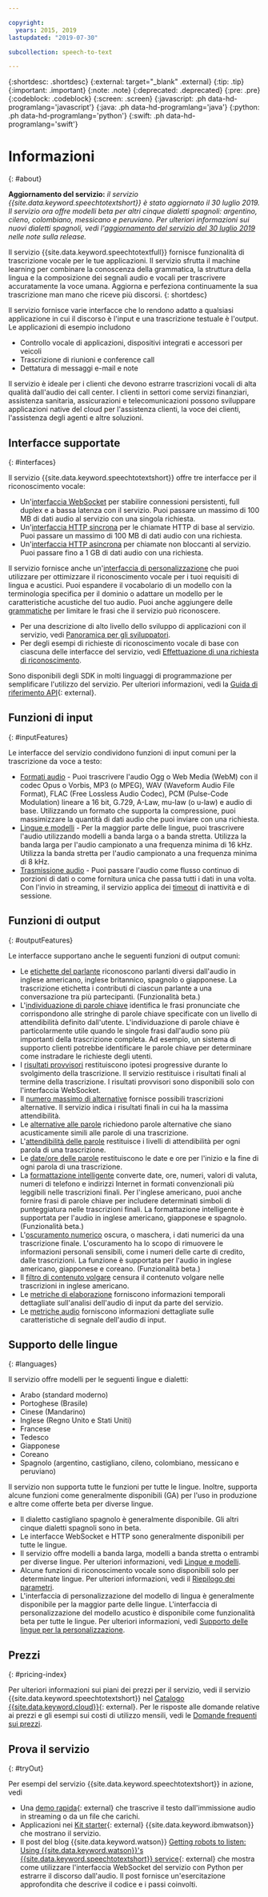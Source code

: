 ```yaml
---

copyright:
  years: 2015, 2019
lastupdated: "2019-07-30"

subcollection: speech-to-text

---
```


{:shortdesc: .shortdesc}
{:external: target="_blank" .external}
{:tip: .tip}
{:important: .important}
{:note: .note}
{:deprecated: .deprecated}
{:pre: .pre}
{:codeblock: .codeblock}
{:screen: .screen}
{:javascript: .ph data-hd-programlang='javascript'}
{:java: .ph data-hd-programlang='java'}
{:python: .ph data-hd-programlang='python'}
{:swift: .ph data-hd-programlang='swift'}

# Informazioni
{: #about}

**Aggiornamento del servizio:** *il servizio {{site.data.keyword.speechtotextshort}} è stato aggiornato il 30 luglio 2019. Il servizio ora offre modelli beta per altri cinque dialetti spagnoli: argentino, cileno, colombiano, messicano e peruviano. Per ulteriori informazioni sui nuovi dialetti spagnoli, vedi l'[aggiornamento del servizio del 30 luglio 2019](/docs/services/speech-to-text?topic=speech-to-text-release-notes#July2019) nelle note sulla release.*

Il servizio {{site.data.keyword.speechtotextfull}} fornisce funzionalità di trascrizione vocale per le tue applicazioni. Il servizio sfrutta il machine learning per combinare la conoscenza della grammatica, la struttura della lingua e la composizione dei segnali audio e vocali per trascrivere accuratamente la voce umana. Aggiorna e perfeziona continuamente la sua trascrizione man mano che riceve più discorsi.
{: shortdesc}

Il servizio fornisce varie interfacce che lo rendono adatto a qualsiasi applicazione in cui il discorso è l'input e una trascrizione testuale è l'output. Le applicazioni di esempio includono

-   Controllo vocale di applicazioni, dispositivi integrati e accessori per veicoli
-   Trascrizione di riunioni e conference call
-   Dettatura di messaggi e-mail e note

Il servizio è ideale per i clienti che devono estrarre trascrizioni vocali di alta qualità dall'audio dei call center. I clienti in settori come servizi finanziari, assistenza sanitaria, assicurazioni e telecomunicazioni possono sviluppare applicazioni native del cloud per l'assistenza clienti, la voce dei clienti, l'assistenza degli agenti e altre soluzioni.

## Interfacce supportate
{: #interfaces}

Il servizio {{site.data.keyword.speechtotextshort}} offre tre interfacce per il riconoscimento vocale:

-   Un'[interfaccia WebSocket](/docs/services/speech-to-text?topic=speech-to-text-websockets) per stabilire connessioni persistenti, full duplex e a bassa latenza con il servizio. Puoi passare un massimo di 100 MB di dati audio al servizio con una singola richiesta.
-   Un'[interfaccia HTTP sincrona](/docs/services/speech-to-text?topic=speech-to-text-http) per le chiamate HTTP di base al servizio. Puoi passare un massimo di 100 MB di dati audio con una richiesta.
-   Un'[interfaccia HTTP asincrona](/docs/services/speech-to-text?topic=speech-to-text-async) per chiamate non bloccanti al servizio. Puoi passare fino a 1 GB di dati audio con una richiesta.

Il servizio fornisce anche un'[interfaccia di personalizzazione](/docs/services/speech-to-text?topic=speech-to-text-customization) che puoi utilizzare per ottimizzare il riconoscimento vocale per i tuoi requisiti di lingua e acustici. Puoi espandere il vocabolario di un modello con la terminologia specifica per il dominio o adattare un modello per le caratteristiche acustiche del tuo audio. Puoi anche aggiungere delle [grammatiche](/docs/services/speech-to-text?topic=speech-to-text-grammars) per limitare le frasi che il servizio può riconoscere.

-   Per una descrizione di alto livello dello sviluppo di applicazioni con il servizio, vedi [Panoramica per gli sviluppatori](/docs/services/speech-to-text?topic=speech-to-text-developerOverview).
-   Per degli esempi di richieste di riconoscimento vocale di base con ciascuna delle interfacce del servizio, vedi [Effettuazione di una richiesta di riconoscimento](/docs/services/speech-to-text?topic=speech-to-text-basic-request).

Sono disponibili degli SDK in molti linguaggi di programmazione per semplificare l'utilizzo del servizio. Per ulteriori informazioni, vedi la [Guida di riferimento API](https://{DomainName}/apidocs/speech-to-text){: external}.

## Funzioni di input
{: #inputFeatures}

Le interfacce del servizio condividono funzioni di input comuni per la trascrizione da voce a testo:

-   [Formati audio](/docs/services/speech-to-text?topic=speech-to-text-audio-formats) - Puoi trascrivere l'audio Ogg o Web Media (WebM) con il codec Opus o Vorbis, MP3 (o MPEG), WAV (Waveform Audio File Format), FLAC (Free Lossless Audio Codec), PCM (Pulse-Code Modulation) lineare a 16 bit, G.729, A-Law, mu-law (o u-law) e audio di base. Utilizzando un formato che supporta la compressione, puoi massimizzare la quantità di dati audio che puoi inviare con una richiesta.
-   [Lingue e modelli](/docs/services/speech-to-text?topic=speech-to-text-models) - Per la maggior parte delle lingue, puoi trascrivere l'audio utilizzando modelli a banda larga o a banda stretta. Utilizza la banda larga per l'audio campionato a una frequenza minima di 16 kHz. Utilizza la banda stretta per l'audio campionato a una frequenza minima di 8 kHz.
-   [Trasmissione audio](/docs/services/speech-to-text?topic=speech-to-text-input#transmission) - Puoi passare l'audio come flusso continuo di porzioni di dati o come fornitura unica che passa tutti i dati in una volta. Con l'invio in streaming, il servizio applica dei [timeout](/docs/services/speech-to-text?topic=speech-to-text-input#timeouts) di inattività e di sessione.

## Funzioni di output
{: #outputFeatures}

Le interfacce supportano anche le seguenti funzioni di output comuni:

-   Le [etichette del parlante](/docs/services/speech-to-text?topic=speech-to-text-output#speaker_labels) riconoscono parlanti diversi dall'audio in inglese americano, inglese britannico, spagnolo o giapponese. La trascrizione etichetta i contributi di ciascun parlante a una conversazione tra più partecipanti. (Funzionalità beta.)
-   L'[individuazione di parole chiave](/docs/services/speech-to-text?topic=speech-to-text-output#keyword_spotting) identifica le frasi pronunciate che corrispondono alle stringhe di parole chiave specificate con un livello di attendibilità definito dall'utente. L'individuazione di parole chiave è particolarmente utile quando le singole frasi dall'audio sono più importanti della trascrizione completa. Ad esempio, un sistema di supporto clienti potrebbe identificare le parole chiave per determinare come instradare le richieste degli utenti.
-   I [risultati provvisori](/docs/services/speech-to-text?topic=speech-to-text-output#interim) restituiscono ipotesi progressive durante lo svolgimento della trascrizione. Il servizio restituisce i risultati finali al termine della trascrizione. I risultati provvisori sono disponibili solo con l'interfaccia WebSocket.
-   Il [numero massimo di alternative](/docs/services/speech-to-text?topic=speech-to-text-output#max_alternatives) fornisce possibili trascrizioni alternative. Il servizio indica i risultati finali in cui ha la massima attendibilità.
-   Le [alternative alle parole](/docs/services/speech-to-text?topic=speech-to-text-output#word_alternatives) richiedono parole alternative che siano acusticamente simili alle parole di una trascrizione.
-   L'[attendibilità delle parole](/docs/services/speech-to-text?topic=speech-to-text-output#word_confidence) restituisce i livelli di attendibilità per ogni parola di una trascrizione.
-   Le [date/ore delle parole](/docs/services/speech-to-text?topic=speech-to-text-output#word_timestamps) restituiscono le date e ore per l'inizio e la fine di ogni parola di una trascrizione.
-   La [formattazione intelligente](/docs/services/speech-to-text?topic=speech-to-text-output#smart_formatting) converte date, ore, numeri, valori di valuta, numeri di telefono e indirizzi Internet in formati convenzionali più leggibili nelle trascrizioni finali. Per l'inglese americano, puoi anche fornire frasi di parole chiave per includere determinati simboli di punteggiatura nelle trascrizioni finali. La formattazione intelligente è supportata per l'audio in inglese americano, giapponese e spagnolo. (Funzionalità beta.)
-   L'[oscuramento numerico](/docs/services/speech-to-text?topic=speech-to-text-output#redaction) oscura, o maschera, i dati numerici da una trascrizione finale. L'oscuramento ha lo scopo di rimuovere le informazioni personali sensibili, come i numeri delle carte di credito, dalle trascrizioni. La funzione è supportata per l'audio in inglese americano, giapponese e coreano. (Funzionalità beta.)
-   Il [filtro di contenuto volgare](/docs/services/speech-to-text?topic=speech-to-text-output#profanity_filter) censura il contenuto volgare nelle trascrizioni in inglese americano.
-   Le [metriche di elaborazione](/docs/services/speech-to-text?topic=speech-to-text-metrics#processing_metrics) forniscono informazioni temporali dettagliate sull'analisi dell'audio di input da parte del servizio. 
-   Le [metriche audio](/docs/services/speech-to-text?topic=speech-to-text-metrics#audio_metrics) forniscono informazioni dettagliate sulle caratteristiche di segnale dell'audio di input. 

## Supporto delle lingue
{: #languages}

Il servizio offre modelli per le seguenti lingue e dialetti:

-   Arabo (standard moderno)
-   Portoghese (Brasile)
-   Cinese (Mandarino)
-   Inglese (Regno Unito e Stati Uniti)
-   Francese
-   Tedesco
-   Giapponese
-   Coreano
-   Spagnolo (argentino, castigliano, cileno, colombiano, messicano e peruviano)

Il servizio non supporta tutte le funzioni per tutte le lingue. Inoltre, supporta alcune funzioni come generalmente disponibili (GA) per l'uso in produzione e altre come offerte beta per diverse lingue.

-   Il dialetto castigliano spagnolo è generalmente disponibile. Gli altri cinque dialetti spagnoli sono in beta.
-   Le interfacce WebSocket e HTTP sono generalmente disponibili per tutte le lingue.
-   Il servizio offre modelli a banda larga, modelli a banda stretta o entrambi per diverse lingue. Per ulteriori informazioni,
      vedi
      [Lingue e modelli](/docs/services/speech-to-text?topic=speech-to-text-models).
-   Alcune funzioni di riconoscimento vocale sono disponibili solo per determinate lingue. Per ulteriori informazioni, vedi il [Riepilogo dei parametri](/docs/services/speech-to-text?topic=speech-to-text-summary).
-   L'interfaccia di personalizzazione del modello di lingua è generalmente disponibile per la maggior parte delle lingue. L'interfaccia di personalizzazione del modello acustico è disponibile come funzionalità beta per tutte le lingue. Per ulteriori informazioni, vedi [Supporto delle lingue per la personalizzazione](/docs/services/speech-to-text?topic=speech-to-text-customization#languageSupport).

## Prezzi
{: #pricing-index}

Per ulteriori informazioni sui piani dei prezzi per il servizio, vedi il servizio {{site.data.keyword.speechtotextshort}} nel [Catalogo {{site.data.keyword.cloud}}](https://{DomainName}/catalog/services/speech-to-text){: external}. Per le risposte alle domande relative ai prezzi e gli esempi sui costi di utilizzo mensili, vedi le [Domande frequenti sui prezzi](/docs/services/speech-to-text?topic=speech-to-text-faq-pricing).

## Prova il servizio
{: #tryOut}

Per esempi del servizio {{site.data.keyword.speechtotextshort}} in azione, vedi

-   Una [demo rapida](https://speech-to-text-demo.ng.bluemix.net/){: external} che trascrive il testo dall'immissione audio in streaming o da un file che carichi.
-   Applicazioni nei [Kit starter](http://www.ibm.com/watson/developercloud/starter-kits.html){: external} {{site.data.keyword.ibmwatson}} che mostrano il servizio.
-   Il post del blog {{site.data.keyword.watson}} [Getting robots to listen: Using {{site.data.keyword.watson}}'s {{site.data.keyword.speechtotextshort}} service](https://www.ibm.com/blogs/watson/2016/07/getting-robots-listen-using-watsons-speech-text-service/){: external} che mostra come utilizzare l'interfaccia WebSocket del servizio con Python per estrarre il discorso dall'audio. Il post fornisce un'esercitazione approfondita che descrive il codice e i passi coinvolti.
